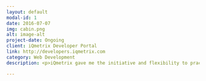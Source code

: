 ```yaml
---
layout: default
modal-id: 1
date: 2016-07-07
img: cabin.png
alt: image-alt
project-date: Ongoing
client: iQmetrix Developer Portal
link: http://developers.iqmetrix.com
category: Web Development
description: <p>iQmetrix gave me the initiative and flexibility to practice my web development skills. My first foray into web development was to update the landing page and layout for our <a href="http://developers.iqmetrix.com">developer portal.</a></p><p>My first foray into web development was to update the landing page for our developer portal. I made all of the changes and tweaks on our testing site using Github in order to prevent any issues on our production site. </p><p>I’m now continuing my task by helping update the layout. I am still new to layouts, and have combined in a couple of bootstrap template examples to help me learn. I have adapted these layouts to match the look and feel of the existing developer portal.</p><p>So far, I have put my skills into good use by following the flow of how real websites are designed. Starting with the basics of wireframing and Photoshop, I moved my way up using creative ways to adapt jQuery, CSS, and HTML into the website’s style.</p><p>I have also learned a lot about <a href="https://jekyllrb.com/">jekyll</a> for posts, as well simple scripting via the nunjucks and liquid templating engines.</p>

---
```

